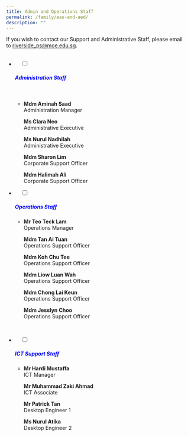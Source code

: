 ```yaml
---
title: Admin and Operations Staff
permalink: /family/eas-and-aed/
description: ""
---
```

If you wish to contact our Support and Administrative Staff, please email to [riverside\_ps@moe.edu.sg](mailto:riverside_ps@moe.edu.sg).


<ul class="jekyllcodex_accordion">
  <li>
    <input type="checkbox" id="accordion1">
		<label for="accordion1"><h5 style="color:blue">Administration Staff</h5></label>

    <div>
			<ul>
				<li>
					<b>Mdm Aminah Saad</b><br>
Administration Manager
<br>
					
<b>Ms Clara Neo</b><br>Administrative Executive
<br>
					
<b>Ms Nurul Nadhilah</b><br>Administrative Executive
<br>
					
<b>Mdm Sharon Lim</b><br>Corporate Support Officer
<br>
					
<b>Mdm Halimah Ali</b><br>Corporate Support Officer</li>
			</ul>
		</div>
</li>
	<li>
    <input type="checkbox" id="accordion2">
    <label for="accordion2"><h5 style="color:blue">Operations Staff</h5></label>
	<div>
		<ul>
			<li>
				
<b>Mr Teo Teck Lam</b><br>Operations Manager
<br>
				
<b>Mdm Tan Ai Tuan</b><br>Operations Support Officer<br>
				
<b>Mdm Koh Chu Tee</b><br>Operations Support Officer
<br>
				
<b>Mdm Liow Luan Wah</b><br>Operations Support Officer
<br>
				
<b>Mdm Chong Lai Keun</b><br>Operations Support Officer
<br>
				
<b>Mdm Jesslyn Choo</b><br>Operations Support Officer</li>
			</ul>
    </div>
	</li>
	
<li>
    <input type="checkbox" id="accordion3">
    <label for="accordion3"><h5 style="color:blue">ICT Support Staff</h5>
		<div>
			<ul>
				<li>
		
<b>Mr Hardi Mustaffa</b><br>ICT Manager
<br>
					
<b>Mr Muhammad Zaki Ahmad</b><br>ICT Associate
<br>

<b>Mr Patrick Tan</b><br>Desktop Engineer 1<br>

<b>Ms Nurul Atika</b><br>Desktop Engineer 2</li>
			</ul>
		</div>